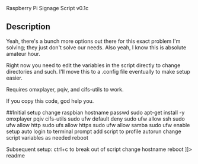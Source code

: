 <snippet>
	<content><![CDATA[
# ${1:Project Name}

Raspberry Pi Signage Script v0.1c

## Description
Yeah, there's a bunch more options out there for this exact problem I'm solving; they just don't solve our needs. Also yeah, I know this is absolute amateur hour.

Right now you need to edit the variables in the script directly to change directories and such. I'll move this to a .config file eventually to make setup easier.

Requires omxplayer, pqiv, and cifs-utils to work.

If you copy this code, god help you.

##Initial setup
change raspbian hostname
passwd
sudo apt-get install -y omxplayer pqiv cifs-utils 
sudo ufw default deny
sudo ufw allow ssh
sudo ufw allow http
sudo ufs allow https
sudo ufw allow samba
sudo ufw enable
setup auto login to terminal prompt
add script to profile autorun
change script variables as needed
reboot

Subsequent setup:
ctrl+c to break out of script
change hostname
reboot
]]><content>
	<tabTrigger>readme</tabTrigger>
</snippet>
